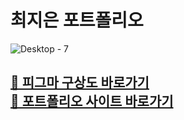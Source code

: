 # 최지은 포트폴리오

![Desktop - 7](https://github.com/jieun419/jieun_portfolio/assets/109754988/0d619991-4690-4994-9c8e-95c120205720)

<a href="https://www.figma.com/proto/yYqRCEUVsz7MqOj5LmHEkH/%ED%8F%AC%ED%8A%B8%ED%8F%B4%EB%A6%AC%EC%98%A4?type=design&node-id=137-1569&t=wrYIENswdY00Shik-1&scaling=min-zoom&page-id=0%3A1&starting-point-node-id=126%3A386&show-proto-sidebar=1&mode=design" target="_blank">🎨 피그마 구상도 바로가기</a></br>
<a href="https://jieun-portfolio.vercel.app/" target="_blank">🔗 포트폴리오 사이트 바로가기</a>
---
